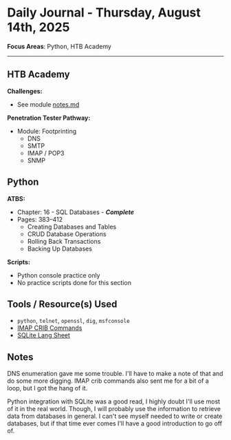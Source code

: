 # Daily Journal - Thursday, August 14th, 2025

**Focus Areas**: Python, HTB Academy

---

## HTB Academy

**Challenges:**

- See module [notes.md](../../../../htb-academy/footprinting/notes.md)

**Penetration Tester Pathway:**

- Module: Footprinting
  - DNS
  - SMTP
  - IMAP / POP3
  - SNMP

## Python

**ATBS:**

- Chapter: 16 - SQL Databases - ***Complete***
- Pages: 383–412
  - Creating Databases and Tables
  - CRUD Database Operations
  - Rolling Back Transactions
  - Backing Up Databases

**Scripts:**

- Python console practice only
- No practice scripts done for this section

## Tools / Resource(s) Used

- `python`, `telnet`, `openssl`, `dig`, `msfconsole`
- [IMAP CRIB Commands](https://donsutherland.org/crib/imap)
- [SQLite Lang Sheet](https://www.sqlite.org/lang_expr.html)

## Notes

DNS enumeration gave me some trouble. I'll have to make a note of that and do some more digging. IMAP crib commands also sent me for a bit of a loop, but I got the hang of it.

Python integration with SQLite was a good read, I highly doubt I'll use most of it in the real world. Though, I will probably use the information to retrieve data from databases in general. I can't see myself needed to write or create databases, but if that time ever comes I'll have a good introduction to go off of.
